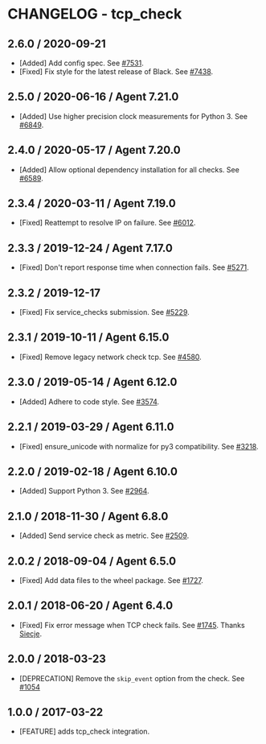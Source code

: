 # CHANGELOG - tcp_check

## 2.6.0 / 2020-09-21

* [Added] Add config spec. See [#7531](https://github.com/DataDog/integrations-core/pull/7531).
* [Fixed] Fix style for the latest release of Black. See [#7438](https://github.com/DataDog/integrations-core/pull/7438).

## 2.5.0 / 2020-06-16 / Agent 7.21.0

* [Added] Use higher precision clock measurements for Python 3. See [#6849](https://github.com/DataDog/integrations-core/pull/6849).

## 2.4.0 / 2020-05-17 / Agent 7.20.0

* [Added] Allow optional dependency installation for all checks. See [#6589](https://github.com/DataDog/integrations-core/pull/6589).

## 2.3.4 / 2020-03-11 / Agent 7.19.0

* [Fixed] Reattempt to resolve IP on failure. See [#6012](https://github.com/DataDog/integrations-core/pull/6012).

## 2.3.3 / 2019-12-24 / Agent 7.17.0

* [Fixed] Don't report response time when connection fails. See [#5271](https://github.com/DataDog/integrations-core/pull/5271).

## 2.3.2 / 2019-12-17

* [Fixed] Fix service_checks submission. See [#5229](https://github.com/DataDog/integrations-core/pull/5229).

## 2.3.1 / 2019-10-11 / Agent 6.15.0

* [Fixed] Remove legacy network check tcp. See [#4580](https://github.com/DataDog/integrations-core/pull/4580).

## 2.3.0 / 2019-05-14 / Agent 6.12.0

* [Added] Adhere to code style. See [#3574](https://github.com/DataDog/integrations-core/pull/3574).

## 2.2.1 / 2019-03-29 / Agent 6.11.0

* [Fixed] ensure_unicode with normalize for py3 compatibility. See [#3218](https://github.com/DataDog/integrations-core/pull/3218).

## 2.2.0 / 2019-02-18 / Agent 6.10.0

* [Added] Support Python 3. See [#2964](https://github.com/DataDog/integrations-core/pull/2964).

## 2.1.0 / 2018-11-30 / Agent 6.8.0

* [Added] Send service check as metric. See [#2509](https://github.com/DataDog/integrations-core/pull/2509).

## 2.0.2 / 2018-09-04 / Agent 6.5.0

* [Fixed] Add data files to the wheel package. See [#1727](https://github.com/DataDog/integrations-core/pull/1727).

## 2.0.1 / 2018-06-20 / Agent 6.4.0

* [Fixed] Fix error message when TCP check fails. See [#1745](https://github.com/DataDog/integrations-core/pull/1745). Thanks [Siecje](https://github.com/Siecje).

## 2.0.0 / 2018-03-23

* [DEPRECATION] Remove the `skip_event` option from the check. See [#1054](https://github.com/DataDog/integrations-core/pull/1054)

## 1.0.0 / 2017-03-22

* [FEATURE] adds tcp_check integration.
